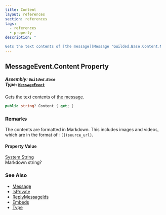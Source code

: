 ```yaml
---
title: Content
layout: references
section: references
tags:
  - references
  - property
description: "

Gets the text contents of [the message](Message 'Guilded.Base.Content.Message')."
---
```


## MessageEvent.Content Property
##### **Assembly:** `Guilded.Base`<br/>**Type:** [`MessageEvent`](MessageEvent 'Guilded.Base.Events.MessageEvent')

Gets the text contents of [the message](Message 'Guilded.Base.Content.Message').

```csharp
public string? Content { get; }
```

### Remarks
  
The contents are formatted in Markdown. This includes images and videos, which are in the format of `![](source_url)`.

#### Property Value
[System.String](https://docs.microsoft.com/en-us/dotnet/api/System.String 'System.String')  
Markdown string?

### See Also
- [Message](Message 'Guilded.Base.Content.Message')
- [IsPrivate](Message.IsPrivate 'Guilded.Base.Content.Message.IsPrivate')
- [ReplyMessageIds](Message.ReplyMessageIds 'Guilded.Base.Content.Message.ReplyMessageIds')
- [Embeds](Message.Embeds 'Guilded.Base.Content.Message.Embeds')
- [Type](Message.Type 'Guilded.Base.Content.Message.Type')
